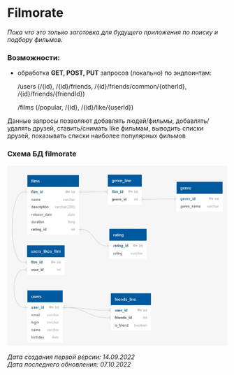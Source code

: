# Filmorate
*Пока что это только заготовка для будущего приложения по поиску и подбору фильмов.*

### Возможности: 
- обработка **GET, POST, PUT** запросов (локально) по эндпоинтам:

   /users (/{id}, /{id}/friends, /{id}/friends/common/{otherId}, /{id}/friends/{friendId})
   
   /films (/popular, /{id}, /{id}/like/{userId})

 Данные запросы позволяют добавлять людей/фильмы, добавлять/удалять друзей, 
 ставить/снимать like фильмам, выводить списки друзей, 
 показывать списки наиболее популярных фильмов

### Схема БД filmorate ###
![Схема БД filmorate](src/main/resources/схема%20БД%20filmorate.jpg)

*Дата создания первой версии: 14.09.2022* <br>
*Дата последнего обновления: 07.10.2022*

